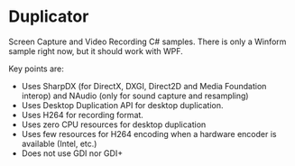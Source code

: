 # Duplicator
Screen Capture and Video Recording C# samples. There is only a Winform sample right now, but it should work with WPF.

Key points are:

* Uses SharpDX (for DirectX, DXGI, Direct2D and Media Foundation interop) and NAudio (only for sound capture and resampling) 
* Uses Desktop Duplication API for desktop duplication.
* Uses H264 for recording format.
* Uses zero CPU resources for desktop duplication
* Uses few resources for H264 encoding when a hardware encoder is available (Intel, etc.)
* Does not use GDI nor GDI+
